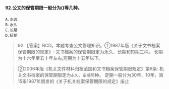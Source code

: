 #### 92.公文的保管期限一般分为()等几种。
    A.水远
    B.水久
    C.长期
    D.短期
    
>   92.【答案】BCD。本题考查公文管理知识。①1987年版《关于文书档案保管期限的规定》:
文书档案的保管期限定为永久、长期和短期三种。
    长期为十六年至五十年左右,短期为十五年以下。
    
>   ②2006年版《机关文件材料归档范围和文书档案保管期限规定》第6条:
    机关文书档案的保管期限定为`永久`、`定期`两种。
    定期一般分为30年、10年。第15条1987年颁发的《关于机关档案保管期限的规定》废止